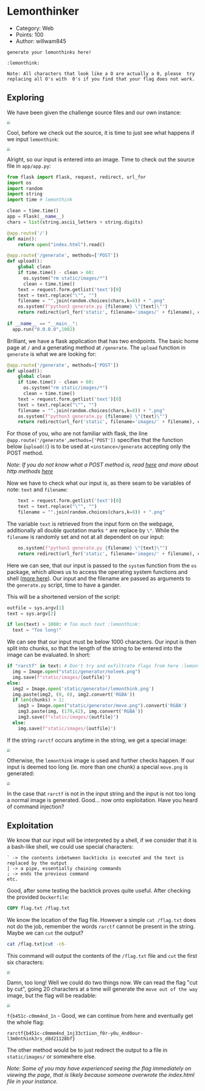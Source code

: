 # Lemonthinker

- Category: Web
- Points: 100
- Author: willwam845

```asciiarmor
generate your lemonthinks here!

:lemonthink:

Note: All characters that look like a O are actually a 0, please  try replacing all O's with  0's if you find that your flag does not work.
```



## Exploring

We have been given the challenge source files and our own instance:



<img src="./page.png" style="zoom:50%;" />



Cool, before we check out the source, it is time to just see what happens if we input `lemonthink`:



<img src="./test.png" style="zoom:50%;" />



Alright, so our input is entered into an image. Time to check out the source file in `app/app.py`:

```python
from flask import Flask, request, redirect, url_for
import os
import random
import string
import time # lemonthink

clean = time.time()
app = Flask(__name__)
chars = list(string.ascii_letters + string.digits)

@app.route('/')
def main():
    return open("index.html").read()

@app.route('/generate', methods=['POST'])
def upload():
    global clean
    if time.time() - clean > 60:
      os.system("rm static/images/*")
      clean = time.time()
    text = request.form.getlist('text')[0]
    text = text.replace("\"", "")
    filename = "".join(random.choices(chars,k=8)) + ".png"
    os.system(f"python3 generate.py {filename} \"{text}\"")
    return redirect(url_for('static', filename='images/' + filename), code=301)
  
if __name__ == "__main__":
  app.run("0.0.0.0",1002)

```

Brilliant, we have a flask application that has two endpoints. The basic home page at `/` and a generating method at `/generate`. The `upload` function in `generate` is what we are looking for:

```python
@app.route('/generate', methods=['POST'])
def upload():
    global clean
    if time.time() - clean > 60:
      os.system("rm static/images/*")
      clean = time.time()
    text = request.form.getlist('text')[0]
    text = text.replace("\"", "")
    filename = "".join(random.choices(chars,k=8)) + ".png"
    os.system(f"python3 generate.py {filename} \"{text}\"")
    return redirect(url_for('static', filename='images/' + filename), code=301)

```

 For those of you, who are not familiar with flask, the line `@app.route('/generate',methods=['POST'])` specifies that the function below (`upload()`) is to be used at `<instance>/generate` accepting only the POST method. 

*Note: If you do not know what a POST method is, read [here](https://developer.mozilla.org/en-US/docs/Web/HTTP/Methods/POST) and more about http methods [here](https://developer.mozilla.org/en-US/docs/Web/HTTP/Methods)*

Now we have to check what our input is, as there seam to be variables of note: `text` and `filename`:

```python
    text = request.form.getlist('text')[0]
    text = text.replace("\"", "")
    filename = "".join(random.choices(chars,k=8)) + ".png"
```

The variable `text` is retrieved from the input form on the webpage, additionally all double quotation marks `"` are replace by `\"`. While the `filename` is randomly set and not at all dependent on our input:

```python
    os.system(f"python3 generate.py {filename} \"{text}\"")
    return redirect(url_for('static', filename='images/' + filename), code=301)
```

Here we can see, that our input is passed to the `system` function from the `os` package, which allows us to access the operating system functions and shell ([more here](https://docs.python.org/3/library/os.html#os.system)). Our input and the filename are passed as arguments to the `generate.py` script, time to have a gander.

This will be a shortened version of the script:

```python
outfile = sys.argv[1]
text = sys.argv[2]

if len(text) > 1000: # Too much text :lemonthink:
  text = "Too long!"
```

We can see that our input must be below 1000 characters. Our input is then split into chunks, so that the length of the string to be entered into the image can be evaluated. In short:

```python
if "rarctf" in text: # Don't try and exfiltrate flags from here :lemonthink:
  img = Image.open("static/generator/noleek.png") 
  img.save(f"static/images/{outfile}")
else:
  img2 = Image.open('static/generator/lemonthink.png')
  img.paste(img2, (0, 0), img2.convert('RGBA'))
  if len(chunks) > 1:
    img3 = Image.open("static/generator/move.png").convert('RGBA')
    img3.paste(img, (170,42), img.convert('RGBA'))
    img3.save(f"static/images/{outfile}")
  else:
    img.save(f"static/images/{outfile}")
```

 If the string `rarctf` occurs anytime in the string, we get a special image:



<img src="./noleek.png" style="zoom:50%;" />



Otherwise, the `lemonthink` image is used and further checks happen. If our input is deemed too long (ie. more than one chunk) a special `move.png` is generated:



<img src="./move.png" style="zoom:50%;" />



In the case that `rarctf` is not in the input string and the input is not too long a normal image is generated. Good... now onto exploitation. Have you heard of command injection?



## Exploitation

We know that our input will be interpreted by a shell, if we consider that it is a bash-like shell, we could use special characters:

```
` -> the contents inbetween backticks is executed and the text is replaced by the output 
| -> a pipe, essentially chaining commands
; -> ends the previous command
etc.
```

Good, after some testing the backtick proves quite useful. After checking the provided `Dockerfile`:

```dockerfile
COPY flag.txt /flag.txt
```

We know the location of the flag file. However a simple `cat /flag.txt` does not do the job, remember the words `rarctf` cannot be present in the string. Maybe we can `cut` the output? 

```bash
cat /flag.txt|cut -c6-
```

This command will output the contents of the `/flag.txt` file and `cut` the first six characters:



<img src="./almost.png" style="zoom:50%;" />



Damn, too long! Well we could do two things now. We can read the flag "cut by cut", going 20 characters at a time will generate the `move out of the way` image, but the flag will be readable:



<img src="./first.png" style="zoom:50%;" />



`f{b451c-c0mm4nd_1n` - Good, we can continue from here and eventually get the whole flag: 

```
rarctf{b451c-c0mmm4nd_1nj33ct1ion_f0r-y0u_4nd0our-l3m0nthink3rs_d8d21128bf}
```

The other method would be to just redirect the output to a file in `static/images/` or somewhere else. 



*Note: Some of you may have experienced seeing the flag immediately on viewing the page, that is likely because someone overwrote the index.html file in your instance.*